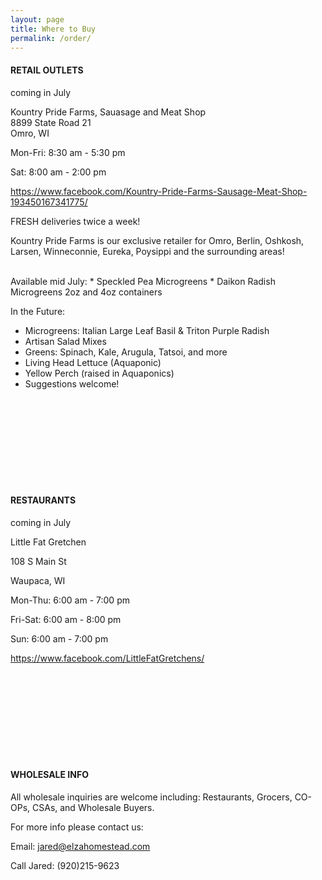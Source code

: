 ```yaml
---
layout: page
title: Where to Buy
permalink: /order/
---
```

#### RETAIL OUTLETS
coming in July

Kountry Pride Farms, Sauasage and Meat Shop  
8899 State Road 21  
Omro, WI

Mon-Fri:	8:30 am - 5:30 pm

Sat:	8:00 am - 2:00 pm

https://www.facebook.com/Kountry-Pride-Farms-Sausage-Meat-Shop-193450167341775/

FRESH deliveries twice a week!

Kountry Pride Farms is our exclusive retailer for Omro, Berlin, Oshkosh, Larsen, Winneconnie, Eureka, Poysippi and the surrounding areas!

<br>
Available mid July:
* Speckled Pea Microgreens
* Daikon Radish Microgreens
 2oz and 4oz containers

In the Future:
* Microgreens: Italian Large Leaf Basil & Triton Purple Radish
* Artisan Salad Mixes
* Greens: Spinach, Kale, Arugula, Tatsoi, and more
* Living Head Lettuce  (Aquaponic)
* Yellow Perch (raised in Aquaponics) 
* Suggestions welcome!

<br><br><br><br>
<br><br><br><br>

#### RESTAURANTS
coming in July

Little Fat Gretchen

108 S Main St

Waupaca, WI

Mon-Thu:	6:00 am - 7:00 pm

Fri-Sat:	6:00 am - 8:00 pm

Sun:	6:00 am - 7:00 pm

https://www.facebook.com/LittleFatGretchens/

<br><br><br><br>
<br><br><br><br>

#### WHOLESALE INFO

All wholesale inquiries are welcome including: Restaurants, Grocers, CO-OPs, CSAs, and Wholesale Buyers. 

For more info please contact us:

Email: jared@elzahomestead.com

Call Jared: (920)215-9623